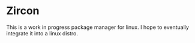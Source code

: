 # Zircon
This is a work in progress package manager for linux. 
I hope to eventually integrate it into a linux distro.

